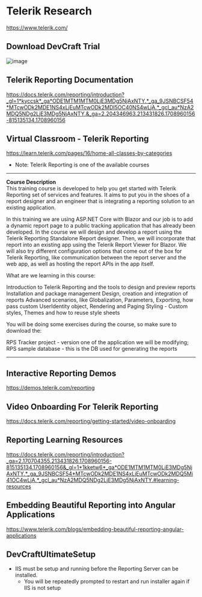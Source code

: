 # Telerik Research
https://www.telerik.com/

## Download DevCraft Trial
![image](https://github.com/renloe/telerik-research/assets/2071310/8d24a1e8-997d-47e4-96a7-12a4b74d57d4)

## Telerik Reporting Documentation
https://docs.telerik.com/reporting/introduction?_gl=1*kyccsk*_ga*ODE1MTM1MTM0LjE3MDg5NjAxNTY.*_ga_9JSNBCSF54*MTcwODk2MDE1NS4xLjEuMTcwODk2MDI5OC40NS4wLjA.*_gcl_au*NzA2MDQ5NDg2LjE3MDg5NjAxNTY.&_ga=2.204346963.213431826.1708960156-815135134.1708960156

## Virtual Classroom - Telerik Reporting
https://learn.telerik.com/pages/16/home-all-classes-by-categories
- Note: Telerik Reporting is one of the available courses
********
__Course Description__\
This training course is developed to help you get started with Telerik Reporting set of services and features. It aims to put you in the shoes of a report designer and an engineer that is integrating a reporting solution to an existing application.

In this training we are using ASP.NET Core with Blazor and our job is to add a dynamic report page to a public tracking application that has already been developed. In the course we will design and develop a report using the Telerik Reporting Standalone Report designer. Then, we will incorporate that report into an existing app using the Telerik Report Viewer for Blazor. We will also try different configuration options that come out of the box for Telerik Reporting, like communication between the report server and the web app, as well as hosting the report APIs in the app itself.

What are we learning in this course:

Introduction to Telerik Reporting and the tools to design and preview reports
Installation and package management
Design, creation and integration of reports
Advanced scenarios, like Globalization, Parameters, Exporting, how pass custom UserIdentity object, Rendering and Paging
Styling - Custom styles, Themes and how to reuse style sheets


You will be doing some exercises during the course, so make sure to download the:

RPS Tracker project - version one of the application we will be modifying;\
RPS sample database - this is the DB used for generating the reports
********

## Interactive Reporting Demos
https://demos.telerik.com/reporting

## Video Onboarding For Telerik Reporting
https://docs.telerik.com/reporting/getting-started/video-onboarding

## Reporting Learning Resources
https://docs.telerik.com/reporting/introduction?_ga=2.170704355.213431826.1708960156-815135134.1708960156&_gl=1*1kketw6*_ga*ODE1MTM1MTM0LjE3MDg5NjAxNTY.*_ga_9JSNBCSF54*MTcwODk2MDE1NS4xLjEuMTcwODk2MDQ5Mi41OC4wLjA.*_gcl_au*NzA2MDQ5NDg2LjE3MDg5NjAxNTY.#learning-resources

## Embedding Beautiful Reporting into Angular Applications
https://www.telerik.com/blogs/embedding-beautiful-reporting-angular-applications

## DevCraftUltimateSetup
- IIS must be setup and running before the Reporting Server can be installed.
  - You will be repeatedly prompted to restart and run installer again if IIS is not setup
